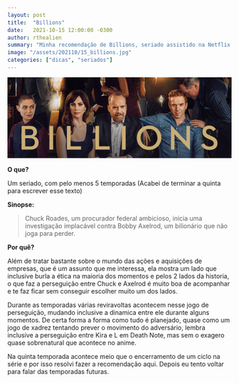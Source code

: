 ```yaml
---
layout: post
title:  "Billions"
date:   2021-10-15 12:00:00 -0300
author: rthealien
summary: "Minha recomendação de Billions, seriado assistido na Netflix."
image: "/assets/202110/15_billions.jpg"
categories: ["dicas", "seriados"]
---
```


![Billions](/assets/202110/15_billions.jpg)

**O que?**

Um seriado, com pelo menos 5 temporadas (Acabei de terminar a quinta para escrever esse texto)

**Sinopse:** 

>Chuck Roades, um procurador federal ambicioso, inicia uma investigação implacável contra Bobby Axelrod, um bilionário que não joga para perder.


**Por quê?**

Além de tratar bastante sobre o mundo das ações e aquisições de empresas, que é um assunto que me interessa, ela mostra um lado que inclusive burla a ética na maioria dos momentos e pelos 2 lados da historia, o que faz a perseguição entre Chuck e Axelrod é muito boa de acompanhar e te faz ficar sem conseguir escolher muito um dos lados.

Durante as temporadas várias reviravoltas acontecem nesse jogo de perseguição, mudando inclusive a dinamica entre ele durante alguns momentos. De certa forma a forma como tudo é planejado, quase como um jogo de xadrez tentando prever o movimento do adversário, lembra inclusive a perseguição entre Kira e L em Death Note, mas sem o exagero quase sobrenatural que acontece no anime.

Na quinta temporada acontece meio que o encerramento de um ciclo na série e por isso resolvi fazer a recomendação aqui. Depois eu tento voltar para falar das temporadas futuras.
